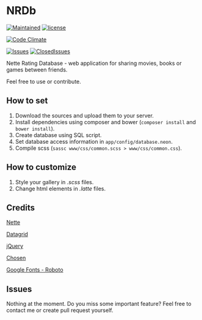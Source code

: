 # NRDb

[![Maintained](https://img.shields.io/badge/maintained-yes-brightgreen.svg)](https://github.com/peldax/NRDb/releases)
[![license](https://img.shields.io/github/license/peldax/NRDb.svg?maxAge=3600)](https://github.com/peldax/NRDb/blob/master/LICENSE)

[![Code Climate](https://codeclimate.com/github/peldax/NRDb/badges/gpa.svg)](https://codeclimate.com/github/peldax/NRDb)

[//]: #[![Downloads](https://img.shields.io/github/downloads/peldax/NRDb/total.svg?maxAge=60)]()

[![Issues](https://img.shields.io/github/issues-raw/peldax/NRDb.svg?maxAge=600)](https://github.com/peldax/NRDb/issues)
[![ClosedIssues](https://img.shields.io/github/issues-closed-raw/peldax/NRDb.svg?maxAge=600)](https://github.com/peldax/NRDb/issues?q=is%3Aissue+is%3Aclosed)

[//]: #[![PullRequests](https://img.shields.io/github/issues-pr-raw/peldax/NRDb.svg?maxAge=600)](https://github.com/peldax/NRDb/pulls)
[//]: #[![ClosedPullRequests](https://img.shields.io/github/issues-pr-closed-raw/peldax/NRDb.svg?maxAge=600)](https://github.com/peldax/NRDb/pulls?q=is%3Apr+is%3Aclosed)

[//]: #[![Release](https://img.shields.io/github/release/peldax/NRDb.svg?maxAge=3600)](https://github.com/peldax/NRDb/releases)
[//]: #[![CommitsSinceRelease](https://img.shields.io/github/commits-since/peldax/NRDb/0.svg?maxAge=600)]()

[//]: #[![Tag](https://img.shields.io/github/tag/peldax/NRDb.svg?maxAge=3600)](https://github.com/peldax/NRDb/tags)
[//]: #[![CommitsSinceTag](https://img.shields.io/github/commits-since/peldax/NRDb/0.svg?maxAge=600)]()

Nette Rating Database - web application for sharing movies, books or games between friends.

Feel free to use or contribute.

## How to set

1. Download the sources and upload them to your server.
2. Install dependencies using composer and bower (`composer install` and `bower install`).
3. Create database using SQL script.
4. Set database access information in `app/config/database.neon`.
5. Compile scss (`sassc www/css/common.scss > www/css/common.css`).

## How to customize

1. Style your gallery in *.scss* files.
3. Change html elements in *.latte* files.

## Credits

[Nette](http://www.nette.org)

[Datagrid](http://www.github.com/nextras/datagrid)

[jQuery](http://www.jquery.com)

[Chosen](http://www.github.com/harvesthq/chosen)

[Google Fonts - Roboto](https://www.google.com/fonts/specimen/Roboto)

## Issues

Nothing at the moment.
Do you miss some important feature? Feel free to contact me or create pull request yourself.
